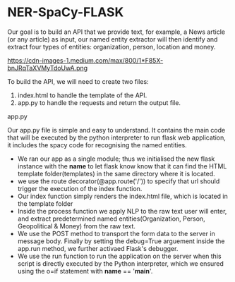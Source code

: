 # NER-SpaCy-FLASK
 Our goal is to build an API that we provide text, for example, a News  article (or any article) as input, our named entity extractor will then identify and extract four types of entities: organization, person, location and money.


https://cdn-images-1.medium.com/max/800/1*F85X-bnJRqTaXVMyTdoUwA.png

To build the API, we will need to create two files:

1. index.html to handle the template of the API.
2. app.py to handle the requests and return the output file.

app.py

Our app.py file is simple and easy to understand. It contains the main code that will be executed by the python interpreter to run flask web application, it includes the spacy code for recognising the named entities.
- We ran our app as a single module; thus we initialised the new flask instance with the __name__ to let flask know know that it can find the HTML template folder(templates) in the same directory where it is located.
- we use the route decorator(@app.route('/')) to specify that url should trigger the execution of the index function.
- Our index function simply renders the index.html file, which is located in the template folder
- Inside the process function we apply NLP to the raw text user will enter, and extract predetermined named entities(Organization, Person, Geopolitical & Money) from the raw text.
- We use the POST method to transport the form data to the server in message body. Finally by setting the debug=True arguement inside the app.run method, we further activaed Flask's debugger.
- We use the run function to run the application on the server when this script is directly executed by the Python interpreter, which we ensured  using the o=if statement with __name__ == '__main__'.
